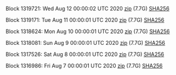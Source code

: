 Block 1319721: Wed Aug 12 00:00:02 UTC 2020 [zip](https://dash-bootstrap.ams3.digitaloceanspaces.com/mainnet/2020-08-12/bootstrap.dat.zip) (7.7G) [SHA256](https://dash-bootstrap.ams3.digitaloceanspaces.com/mainnet/2020-08-12/sha256.txt)

Block 1319171: Tue Aug 11 00:00:01 UTC 2020 [zip](https://dash-bootstrap.ams3.digitaloceanspaces.com/mainnet/2020-08-11/bootstrap.dat.zip) (7.7G) [SHA256](https://dash-bootstrap.ams3.digitaloceanspaces.com/mainnet/2020-08-11/sha256.txt)

Block 1318624: Mon Aug 10 00:00:01 UTC 2020 [zip](https://dash-bootstrap.ams3.digitaloceanspaces.com/mainnet/2020-08-10/bootstrap.dat.zip) (7.7G) [SHA256](https://dash-bootstrap.ams3.digitaloceanspaces.com/mainnet/2020-08-10/sha256.txt)

Block 1318081: Sun Aug  9 00:00:01 UTC 2020 [zip](https://dash-bootstrap.ams3.digitaloceanspaces.com/mainnet/2020-08-09/bootstrap.dat.zip) (7.7G) [SHA256](https://dash-bootstrap.ams3.digitaloceanspaces.com/mainnet/2020-08-09/sha256.txt)

Block 1317526: Sat Aug  8 00:00:01 UTC 2020 [zip](https://dash-bootstrap.ams3.digitaloceanspaces.com/mainnet/2020-08-08/bootstrap.dat.zip) (7.7G) [SHA256](https://dash-bootstrap.ams3.digitaloceanspaces.com/mainnet/2020-08-08/sha256.txt)

Block 1316986: Fri Aug  7 00:00:01 UTC 2020 [zip](https://dash-bootstrap.ams3.digitaloceanspaces.com/mainnet/2020-08-07/bootstrap.dat.zip) (7.7G) [SHA256](https://dash-bootstrap.ams3.digitaloceanspaces.com/mainnet/2020-08-07/sha256.txt)
